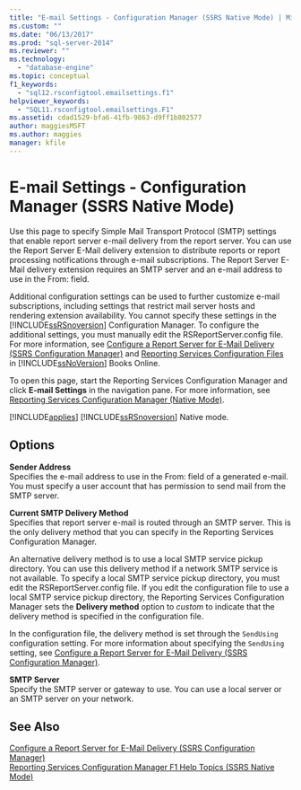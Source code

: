 ```yaml
---
title: "E-mail Settings - Configuration Manager (SSRS Native Mode) | Microsoft Docs"
ms.custom: ""
ms.date: "06/13/2017"
ms.prod: "sql-server-2014"
ms.reviewer: ""
ms.technology: 
  - "database-engine"
ms.topic: conceptual
f1_keywords: 
  - "sql12.rsconfigtool.emailsettings.f1"
helpviewer_keywords: 
  - "SQL11.rsconfigtool.emailsettings.F1"
ms.assetid: cdad1529-bfa6-41fb-9863-d9ff1b802577
author: maggiesMSFT
ms.author: maggies
manager: kfile
---
```

# E-mail Settings - Configuration Manager (SSRS Native Mode)
  Use this page to specify Simple Mail Transport Protocol (SMTP) settings that enable report server e-mail delivery from the report server. You can use the Report Server E-Mail delivery extension to distribute reports or report processing notifications through e-mail subscriptions. The Report Server E-Mail delivery extension requires an SMTP server and an e-mail address to use in the From: field.  
  
 Additional configuration settings can be used to further customize e-mail subscriptions, including settings that restrict mail server hosts and rendering extension availability. You cannot specify these settings in the [!INCLUDE[ssRSnoversion](../../includes/ssrsnoversion-md.md)] Configuration Manager. To configure the additional settings, you must manually edit the RSReportServer.config file. For more information, see [Configure a Report Server for E-Mail Delivery &#40;SSRS Configuration Manager&#41;](../../sql-server/install/configure-a-report-server-for-e-mail-delivery-ssrs-configuration-manager.md) and [Reporting Services Configuration Files](../report-server/reporting-services-configuration-files.md) in [!INCLUDE[ssNoVersion](../../includes/ssnoversion-md.md)] Books Online.  
  
 To open this page, start the Reporting Services Configuration Manager and click **E-mail Settings** in the navigation pane. For more information, see [Reporting Services Configuration Manager &#40;Native Mode&#41;](../../sql-server/install/reporting-services-configuration-manager-native-mode.md).  
  
 [!INCLUDE[applies](../../includes/applies-md.md)] [!INCLUDE[ssRSnoversion](../../includes/ssrsnoversion-md.md)] Native mode.  
  
## Options  
 **Sender Address**  
 Specifies the e-mail address to use in the From: field of a generated e-mail. You must specify a user account that has permission to send mail from the SMTP server.  
  
 **Current SMTP Delivery Method**  
 Specifies that report server e-mail is routed through an SMTP server. This is the only delivery method that you can specify in the Reporting Services Configuration Manager.  
  
 An alternative delivery method is to use a local SMTP service pickup directory. You can use this delivery method if a network SMTP service is not available. To specify a local SMTP service pickup directory, you must edit the RSReportServer.config file. If you edit the configuration file to use a local SMTP service pickup directory, the Reporting Services Configuration Manager sets the **Delivery method** option to *custom* to indicate that the delivery method is specified in the configuration file.  
  
 In the configuration file, the delivery method is set through the `SendUsing` configuration setting. For more information about specifying the `SendUsing` setting, see [Configure a Report Server for E-Mail Delivery &#40;SSRS Configuration Manager&#41;](../../sql-server/install/configure-a-report-server-for-e-mail-delivery-ssrs-configuration-manager.md).  
  
 **SMTP Server**  
 Specify the SMTP server or gateway to use. You can use a local server or an SMTP server on your network.  
  
## See Also  
 [Configure a Report Server for E-Mail Delivery &#40;SSRS Configuration Manager&#41;](../../sql-server/install/configure-a-report-server-for-e-mail-delivery-ssrs-configuration-manager.md)   
 [Reporting Services Configuration Manager F1 Help Topics &#40;SSRS Native Mode&#41;](../../sql-server/install/reporting-services-configuration-manager-f1-help-topics-ssrs-native-mode.md)  
  
  
